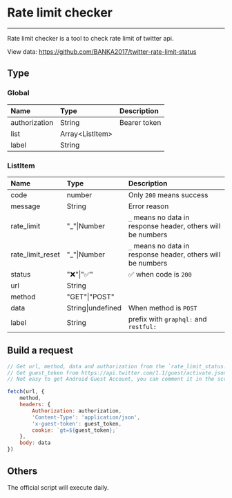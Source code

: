 # Rate limit checker

---

Rate limit checker is a tool to check rate limit of twitter api.

View data: <https://github.com/BANKA2017/twitter-rate-limit-status>

## Type

### Global

| Name          | Type              | Description  |
| :------------ | :---------------- | :----------- |
| authorization | String            | Bearer token |
| list          | Array\<ListItem\> |              |
| label         | String            |              |

### ListItem

| Name             | Type              | Description                                                  |
| :--------------- | :---------------- | :----------------------------------------------------------- |
| code             | number            | Only `200` means success                                     |
| message          | String            | Error reason                                                 |
| rate_limit       | "_"\|Number       | `_` means no data in response header, others will be numbers |
| rate_limit_reset | "_"\|Number       | `_` means no data in response header, others will be numbers |
| status           | "❌"\|"✅"          | ✅ when code is `200`                                         |
| url              | String            |                                                              |
| method           | "GET"\|"POST"     |                                                              |
| data             | String\|undefined | When method is `POST`                                        |
| label            | String            | prefix with `graphql:` and `restful:`                        |

## Build a request

```javascript
// Get url, method, data and authorization from the `rate_limit_status.json`
// Get guest_token from https://api.twitter.com/1.1/guest/activate.json via POST method
// Not easy to get Android Guest Account, you can comment it in the script

fetch(url, {
    method,
    headers: {
        Authorization: authorization,
        'Content-Type': 'application/json',
        'x-guest-token': guest_token,
        cookie: `gt=${guest_token};`
    },
    body: data
})
```

## Others

The official script will execute daily.
